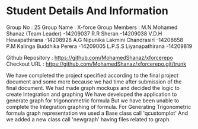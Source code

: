# Student Details And Information 
Group No : 25
Group Name : X-force
Group Members : 
	M.N.Mohamed Shanaz  (Team Leader)  	-14209037
	R.R Sheran 	      	 	       	-14209038
	V.D.H Hewapathirana  	 	       	-14208928
	A.G Nipunika Lakmini Chandrasiri  	-14208658
	P.M Kalinga Buddhika Perera 	       	-14209005
	L.P.S.S Liyanapathirana 	       	-14209819 

Github Repository : https://github.com/MohamedShanaz/xforcerepo
Checkout URL : https://github.com/MohamedShanaz/xforcerepo.git/trunk

We have completed the project specified according to the final project document and some more because 
we had time after submission of the final document.
We had made graph mockups and decided the logic to create Integration and graphing
We have developed the application to generate graph for trigononmetric formula 
But we have been unable to complete the Integration graphing of formula.
For Generating Trigonometric formula graph representation we used a Base class call 'qcustomplot'
And we added a new class call 'newgraph' having files related to graph. 
